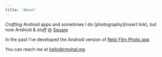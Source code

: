 ```yaml
---
title: 'About'
---
```



_Crafting_ Android apps and sometimes I do [photography](insert link), 
but now Android & _stuff_ @ [Square](https://squareup.com)

In the past I've developed the Android version of [Nebi Film Photo app](https://play.google.com/store/apps/details?id=com.blackshiftlabs.filmapp)

You can reach me at [hello@rmyhal.me](mailto:hello@rmyhal.me)